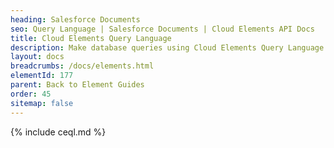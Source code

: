 ```yaml
---
heading: Salesforce Documents
seo: Query Language | Salesforce Documents | Cloud Elements API Docs
title: Cloud Elements Query Language
description: Make database queries using Cloud Elements Query Language.
layout: docs
breadcrumbs: /docs/elements.html
elementId: 177
parent: Back to Element Guides
order: 45
sitemap: false
---
```


{% include ceql.md %}
